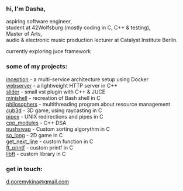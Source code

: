### hi, I'm Dasha,

aspiring software engineer,\
student at 42Wolfsburg (mostly coding in C, C++ & testing),\
Master of Arts,\
audio & electronic music production lecturer at Catalyst Institute Berlin.

currently exploring juce framework

### some of my projects:
[inception](https://github.com/dashadsh/inception) - a multi-service architecture setup using Docker\
[webserver](https://github.com/dashadsh/webserver) - a lightweight HTTP server in C++\
[slider](https://github.com/dashadsh/SimpleSlider) - small vst plugin with C++ & JUCE\
[minishell](https://github.com/dashadsh/minishell) - recreation of Bash shell in C\
[philosophers](https://github.com/dashadsh/philo) - multithreading program about resource management\
[cub3d](https://github.com/dashadsh/cub3d) - 3D game, using raycasting in C\
[pipex](https://github.com//dashadsh/pipex) - UNIX redirections and pipes in C\
[cpp_modules](https://github.com/dashadsh/cpp) - C++ DSA\
[pushswap](https://github.comdashadsh/push_swap) - Custom sorting algorythm in C\
[so_long](https://github.com/dashadsh/so_long) - 2D game in C\
[get_next_line](https://github.com/dashadsh/get_next_line) - custom function in C\
[ft_printf](https://github.com/dashadsh/ft_printf) - custom printf in C\
[libft](https://github.com/dashadsh/libft_extended) - custom library in C

### get in touch: 
d.goremykina@gmail.com
<!--
**dashadsh/dashadsh** is a ✨ _special_ ✨ repository because its `README.md` (this file) appears on your GitHub profile.

Here are some ideas to get you started:

- 🔭 I’m currently working on ...
- 🌱 I’m currently learning ...
- 👯 I’m looking to collaborate on ...
- 🤔 I’m looking for help with ...
- 💬 Ask me about ...
- 📫 How to reach me: ...
- 😄 Pronouns: ...
- ⚡ Fun fact: ...
-->
